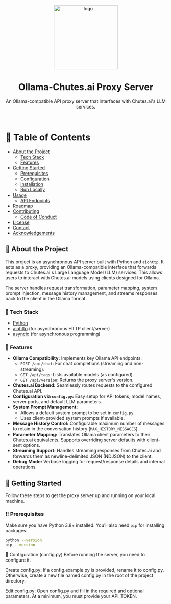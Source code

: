 <div align="center">

  <img src="assets/logo.png" alt="logo" width="200" height="auto" /> <h1>Ollama-Chutes.ai Proxy Server</h1>

  <p>
    An Ollama-compatible API proxy server that interfaces with Chutes.ai's LLM services.
  </p>

</div>

<br />

# :notebook_with_decorative_cover: Table of Contents

- [About the Project](#star2-about-the-project)
  * [Tech Stack](#space_invader-tech-stack)
  * [Features](#dart-features)
- [Getting Started](#toolbox-getting-started)
  * [Prerequisites](#bangbang-prerequisites)
  * [Configuration](#key-configuration-configpy)
  * [Installation](#gear-installation)
  * [Run Locally](#running-run-locally)
- [Usage](#eyes-usage)
  * [API Endpoints](#electric_plug-api-endpoints)
- [Roadmap](#compass-roadmap)
- [Contributing](#wave-contributing)
  * [Code of Conduct](#scroll-code-of-conduct)
- [License](#warning-license)
- [Contact](#handshake-contact)
- [Acknowledgements](#gem-acknowledgements)



## :star2: About the Project

This project is an asynchronous API server built with Python and `aiohttp`. It acts as a proxy, providing an Ollama-compatible interface that forwards requests to Chutes.ai's Large Language Model (LLM) services. This allows users to interact with Chutes.ai models using clients designed for Ollama.

The server handles request transformation, parameter mapping, system prompt injection, message history management, and streams responses back to the client in the Ollama format.

### :space_invader: Tech Stack

<ul>
  <li><a href="https://www.python.org/">Python</a></li>
  <li><a href="https://docs.aiohttp.org/en/stable/">aiohttp</a> (for asynchronous HTTP client/server)</li>
  <li><a href="https://docs.python.org/3/library/asyncio.html">asyncio</a> (for asynchronous programming)</li>
</ul>

### :dart: Features

- **Ollama Compatibility:** Implements key Ollama API endpoints:
  - `POST /api/chat`: For chat completions (streaming and non-streaming).
  - `GET /api/tags`: Lists available models (as configured).
  - `GET /api/version`: Returns the proxy server's version.
- **Chutes.ai Backend:** Seamlessly routes requests to the configured Chutes.ai API.
- **Configuration via `config.py`:** Easy setup for API tokens, model names, server ports, and default LLM parameters.
- **System Prompt Management:**
  - Allows a default system prompt to be set in `config.py`.
  - Uses client-provided system prompts if available.
- **Message History Control:** Configurable maximum number of messages to retain in the conversation history (`MAX_HISTORY_MESSAGES`).
- **Parameter Mapping:** Translates Ollama client parameters to their Chutes.ai equivalents. Supports overriding server defaults with client-sent options.
- **Streaming Support:** Handles streaming responses from Chutes.ai and forwards them as newline-delimited JSON (NDJSON) to the client.
- **Debug Mode:** Verbose logging for request/response details and internal operations.

## :toolbox: Getting Started

Follow these steps to get the proxy server up and running on your local machine.

### :bangbang: Prerequisites

Make sure you have Python 3.8+ installed. You'll also need `pip` for installing packages.

```bash
python --version
pip --version
```
:key: Configuration (config.py)
Before running the server, you need to configure it.

Create config.py:
If a config.example.py is provided, rename it to config.py. Otherwise, create a new file named config.py in the root of the project directory.

Edit config.py:
Open config.py and fill in the required and optional parameters. At a minimum, you must provide your API_TOKEN.